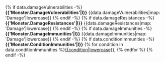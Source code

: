 {% if data.damageVulnerabilities -%}
**{{'Monster.DamageVulnerabilities'|l}}** {{data.damageVulnerabilities|map: 'Damage'|lowercase}}
{% endif -%}
{% if data.damageResistances -%}
**{{'Monster.DamageResistances'|l}}** {{data.damageResistances|map: 'Damage'|lowercase}}
{% endif -%}
{% if data.damageImmunities -%}
**{{'Monster.DamageImmunities'|l}}** {{data.damageImmunities|map: 'Damage'|lowercase}}
{% endif -%}
{% if data.conditionImmunities -%}
**{{'Monster.ConditionImmunities'|l}}** {% for condition in data.conditionImmunities %}[{{condition|lowercase}}](condition), {% endfor %}
{% endif -%}